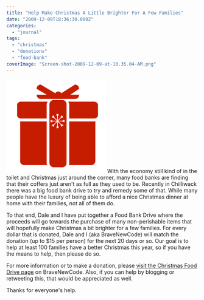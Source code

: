 ```yaml
---
title: "Help Make Christmas A Little Brighter For A Few Families"
date: "2009-12-09T18:36:30.000Z"
categories: 
  - "journal"
tags: 
  - "christmas"
  - "donations"
  - "food-bank"
coverImage: "Screen-shot-2009-12-09-at-10.35.04-AM.png"
---
```


![](images/Screen-shot-2009-12-09-at-10.35.04-AM.png)With the economy still kind of in the toilet and Christmas just around the corner, many food banks are finding that their coffers just aren't as full as they used to be. Recently in Chilliwack there was a big food bank drive to try and remedy some of that. While many people have the luxury of being able to afford a nice Christmas dinner at home with their families, not all of them do.

To that end, Dale and I have put together a Food Bank Drive where the proceeds will go towards the purchase of many non-perishable items that will hopefully make Christmas a bit brighter for a few families. For every dollar that is donated, Dale and I (aka BraveNewCode) will match the donation (up to $15 per person) for the next 20 days or so. Our goal is to help at least 100 families have a better Christmas this year, so if you have the means to help, then please do so.

For more information or to make a donation, please [visit the Christmas Food Drive page](http://www.bravenewcode.com/bravenewcode-x-mas-food-drive/) on BraveNewCode. Also, if you can help by blogging or retweeting this, that would be appreciated as well.

Thanks for everyone's help.
